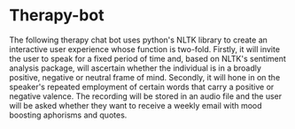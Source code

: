 # Therapy-bot

The following therapy chat bot uses python's NLTK library to create an interactive user experience whose function is two-fold. Firstly, it will invite the user to speak for a fixed period of time and, based on NLTK's sentiment analysis package, will ascertain whether the individual is in a broadly positive, negative or neutral frame of mind. Secondly, it will hone in on the speaker's repeated employment of certain words that carry a positive or negative valence. The recording will be stored in an audio file and the user will be asked whether they want to receive a weekly email with mood boosting aphorisms and quotes. 

